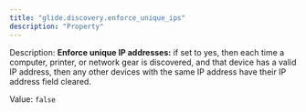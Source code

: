 ```yaml
---
title: "glide.discovery.enforce_unique_ips"
description: "Property"
---
```


Description: <b>Enforce unique IP addresses:</b> if set to yes, then each time a computer, printer, or network gear is discovered, and that device has a valid IP address, then any other devices with the same IP address have their IP address field cleared.

Value: `false`